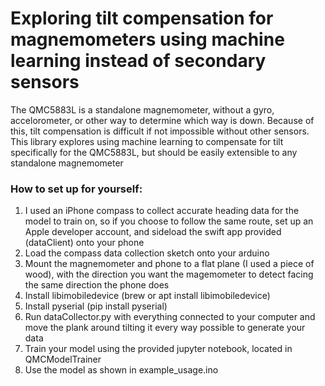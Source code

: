 # Exploring tilt compensation for magnemometers using machine learning instead of secondary sensors
The QMC5883L is a standalone magnemometer, without a gyro, accelorometer, or other way to determine which way is down.
Because of this, tilt compensation is difficult if not impossible without other sensors.
This library explores using machine learning to compensate for tilt specifically for the QMC5883L, but should be easily extensible to any standalone magnemometer

### How to set up for yourself:
1. I used an iPhone compass to collect accurate heading data for the model to train on, so if you choose to follow the same route, set up an Apple developer account, and sideload the swift app provided (dataClient) onto your phone
3. Load the compass data collection sketch onto your arduino
4. Mount the magnemometer and phone to a flat plane (I used a piece of wood), with the direction you want the magemometer to detect facing the same direction the phone does
5. Install libimobiledevice (brew or apt install libimobiledevice)
6. Install pyserial (pip install pyserial)
7. Run dataCollector.py with everything connected to your computer and move the plank around tilting it every way possible to generate your data
8. Train your model using the provided jupyter notebook, located in QMCModelTrainer
9. Use the model as shown in example_usage.ino
